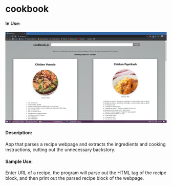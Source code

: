 # cookbook

#### In Use: ####
![cookbook.js](/img/cookbook.png)

#### Description: ####
App that parses a recipe webpage and extracts the ingredients and cooking instructions, cutting out the unnecessary backstory.

#### Sample Use: ####
Enter URL of a recipe, the program will parse out the HTML tag of the recipe block, and then print out the parsed recipe block of the webpage.
